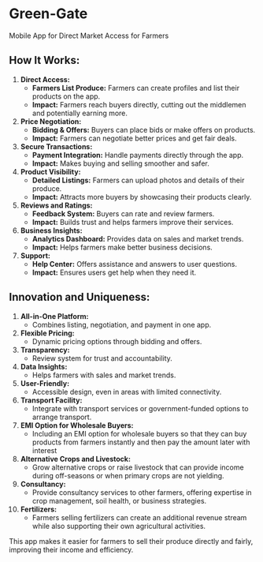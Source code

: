 # **Green-Gate**
Mobile App for Direct Market Access for Farmers

## **How It Works:**

1. **Direct Access:**
    - **Farmers List Produce:** Farmers can create profiles and list their products on the app.
    - **Impact:** Farmers reach buyers directly, cutting out the middlemen and potentially earning more.
2. **Price Negotiation:**
    - **Bidding & Offers:** Buyers can place bids or make offers on products.
    - **Impact:** Farmers can negotiate better prices and get fair deals.
3. **Secure Transactions:**
    - **Payment Integration:** Handle payments directly through the app.
    - **Impact:** Makes buying and selling smoother and safer.
4. **Product Visibility:**
    - **Detailed Listings:** Farmers can upload photos and details of their produce.
    - **Impact:** Attracts more buyers by showcasing their products clearly.
5. **Reviews and Ratings:**
    - **Feedback System:** Buyers can rate and review farmers.
    - **Impact:** Builds trust and helps farmers improve their services.
6. **Business Insights:**
    - **Analytics Dashboard:** Provides data on sales and market trends.
    - **Impact:** Helps farmers make better business decisions.
7. **Support:**
    - **Help Center:** Offers assistance and answers to user questions.
    - **Impact:** Ensures users get help when they need it.

## **Innovation and Uniqueness:**

1. **All-in-One Platform:**
    - Combines listing, negotiation, and payment in one app.
2. **Flexible Pricing:**
    - Dynamic pricing options through bidding and offers.
3. **Transparency:**
    - Review system for trust and accountability.
4. **Data Insights:**
    - Helps farmers with sales and market trends.
5. **User-Friendly:**
    - Accessible design, even in areas with limited connectivity.
6. **Transport Facility:**
    - Integrate with transport services or government-funded options to arrange transport.
7. **EMI Option for Wholesale Buyers:**
    - Including an EMI option for wholesale buyers so that they can buy products from farmers instantly and then pay the amount later with interest
8. **Alternative Crops and Livestock:**
    - Grow alternative crops or raise livestock that can provide income during off-seasons or when primary crops are not yielding.
9. **Consultancy:** 
    - Provide consultancy services to other farmers, offering expertise in crop management, soil health, or business strategies.
10. **Fertilizers:**
    - Farmers selling fertilizers can create an additional revenue stream while also supporting their own agricultural activities.

This app makes it easier for farmers to sell their produce directly and fairly, improving their income and efficiency.
